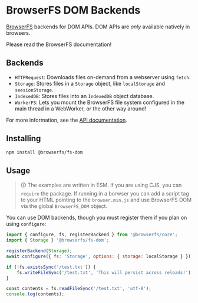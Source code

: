 # BrowserFS DOM Backends

[BrowserFS](https://github.com/browser-fs/core) backends for DOM APIs. DOM APIs are *only* available natively in browsers.

Please read the BrowserFS documentation!

## Backends

- `HTTPRequest`: Downloads files on-demand from a webserver using `fetch`.
- `Storage`: Stores files in a `Storage` object, like `localStorage` and `seesionStorage`.
- `IndexedDB`: Stores files into an `IndexedDB` object database.
- `WorkerFS`: Lets you mount the BrowserFS file system configured in the main thread in a WebWorker, or the other way around!

For more information, see the [API documentation](https://browser-fs.github.io/fs-dom).

## Installing

```sh
npm install @browserfs/fs-dom
```

## Usage

> 🛈 The examples are written in ESM. If you are using CJS, you can `require` the package. If running in a borwser you can add a script tag to your HTML pointing to the `browser.min.js` and use BrowserFS DOM via the global `BrowserFS_DOM` object.

You can use DOM backends, though you must register them if you plan on using `configure`:

```js
import { configure, fs, registerBackend } from '@browserfs/core';
import { Storage } '@browserfs/fs-dom';

registerBackend(Storage);
await configure({ fs: 'Storage', options: { storage: localStorage } });

if (!fs.existsSync('/test.txt')) {
	fs.writeFileSync('/test.txt', 'This will persist across reloads!');
}

const contents = fs.readFileSync('/test.txt', 'utf-8');
console.log(contents);
```
